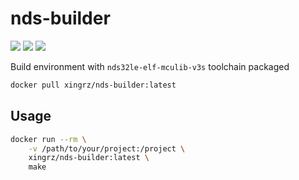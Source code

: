 nds-builder
==========

![][docker-build] ![][docker-pulls] ![][docker-image-size]

Build environment with `nds32le-elf-mculib-v3s` toolchain packaged

```sh
docker pull xingrz/nds-builder:latest
```

## Usage

```sh
docker run --rm \
    -v /path/to/your/project:/project \
    xingrz/nds-builder:latest \
    make
```

[docker-build]: https://shields.io/docker/cloud/build/xingrz/nds-builder?style=flat-square
[docker-pulls]: https://shields.io/docker/pulls/xingrz/nds-builder?style=flat-square
[docker-image-size]: https://shields.io/docker/image-size/xingrz/nds-builder?style=flat-square
